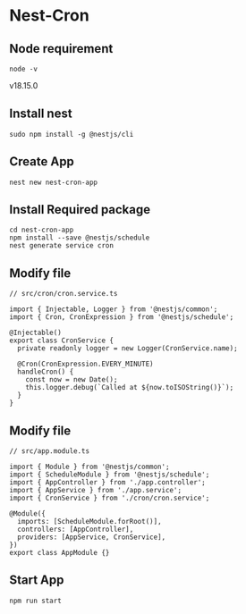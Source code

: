 # Nest-Cron

## Node requirement
```
node -v
```

v18.15.0


## Install nest
```
sudo npm install -g @nestjs/cli
```
## Create App
```
nest new nest-cron-app
```

## Install Required package
```
cd nest-cron-app
npm install --save @nestjs/schedule
nest generate service cron
```
## Modify file
```
// src/cron/cron.service.ts

import { Injectable, Logger } from '@nestjs/common';
import { Cron, CronExpression } from '@nestjs/schedule';

@Injectable()
export class CronService {
  private readonly logger = new Logger(CronService.name);

  @Cron(CronExpression.EVERY_MINUTE)
  handleCron() {
    const now = new Date();
    this.logger.debug(`Called at ${now.toISOString()}`);
  }
}
```
## Modify file
```
// src/app.module.ts

import { Module } from '@nestjs/common';
import { ScheduleModule } from '@nestjs/schedule';
import { AppController } from './app.controller';
import { AppService } from './app.service';
import { CronService } from './cron/cron.service';

@Module({
  imports: [ScheduleModule.forRoot()],
  controllers: [AppController],
  providers: [AppService, CronService],
})
export class AppModule {}
```

## Start App
```
npm run start
```

